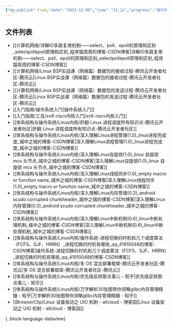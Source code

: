 ```yaml
---
{"dg-publish":true,"date":"2023-12-09","time":"21:12","progress":"进行中","tags":["OS","入门指南"],"permalink":"/入门指南/操作系统入门/","dgPassFrontmatter":true}
---
```



## 文件列表
- [[计算机网络/详解IO多路复用机制——select、poll、epoll的原理和区别_selectpollepoll原理和区别_程序猿周周的博客-CSDN博客\|详解IO多路复用机制——select、poll、epoll的原理和区别_selectpollepoll原理和区别_程序猿周周的博客-CSDN博客]]
- [[计算机网络/Linux BSP实战课（网络篇）数据包的接收过程-腾讯云开发者社区-腾讯云\|Linux BSP实战课（网络篇）数据包的接收过程-腾讯云开发者社区-腾讯云]]
- [[计算机网络/Linux BSP实战课（网络篇）数据包的发送过程-腾讯云开发者社区-腾讯云\|Linux BSP实战课（网络篇）数据包的发送过程-腾讯云开发者社区-腾讯云]]
- [[入门指南/操作系统入门\|操作系统入门]]
- [[入门指南/工具/xv6-riscv内核入门\|xv6-riscv内核入门]]
- [[体系结构与操作系统/Linux内核/肝翻 Linux 进程调度所有知识点-腾讯云开发者社区\|肝翻 Linux 进程调度所有知识点-腾讯云开发者社区]]
- [[体系结构与操作系统/Linux内核/深入理解Linux进程管理(1.0)_linux进程完成度_城中之城的博客-CSDN博客\|深入理解Linux进程管理(1.0)_linux进程完成度_城中之城的博客-CSDN博客]]
- [[体系结构与操作系统/Linux内核/深入理解Linux自旋锁(1.0)_linux 自旋锁 mcs 头节点_城中之城的博客-CSDN博客\|深入理解Linux自旋锁(1.0)_linux 自旋锁 mcs 头节点_城中之城的博客-CSDN博客]]
- [[体系结构与操作系统/Linux内核/深入理解Linux线程同步(1.0)_empty macro or function name_城中之城的博客-CSDN博客\|深入理解Linux线程同步(1.0)_empty macro or function name_城中之城的博客-CSDN博客]]
- [[体系结构与操作系统/Linux内核/深入理解Linux内存管理(0.3)_android scudo corrupted chunkheader_城中之城的博客-CSDN博客\|深入理解Linux内存管理(0.3)_android scudo corrupted chunkheader_城中之城的博客-CSDN博客]]
- [[体系结构与操作系统/Linux内核/深入理解Linux中断机制(0.6)_linux中断处理机制_城中之城的博客-CSDN博客\|深入理解Linux中断机制(0.6)_linux中断处理机制_城中之城的博客-CSDN博客]]
- [[体系结构与操作系统/Linux内核/操作系统-进程切换的时机和几个调度算法（FCFS、SJF、HRRN）_进程切换的时机有哪些_qq_41910048的博客-CSDN博客\|操作系统-进程切换的时机和几个调度算法（FCFS、SJF、HRRN）_进程切换的时机有哪些_qq_41910048的博客-CSDN博客]]
- [[体系结构与操作系统/Linux内核/多 OS 混合部署框架-腾讯云开发者社区-腾讯云\|多 OS 混合部署框架-腾讯云开发者社区-腾讯云]]
- [[体系结构与操作系统/Linux内核/优先级反转那点事儿 - 知乎\|优先级反转那点事儿 - 知乎]]
- [[体系结构与操作系统/Linux内核/万字解析30张图带你领略glibc内存管理精髓 - 知乎\|万字解析30张图带你领略glibc内存管理精髓 - 知乎]]
- [[BrowserClip/Linux 设备驱动之 UIO 机制 - allcloud - 博客园\|Linux 设备驱动之 UIO 机制 - allcloud - 博客园]]

{ .block-language-dataview}

